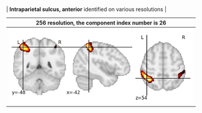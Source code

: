 


| **Intraparietal sulcus, anterior** identified on various resolutions |

| 256 resolution, the component index number is 26|  
|:---:|  
| ![Component 256](../256/final/26.jpg "From component 256: Intraparietal sulcus, anterior") |